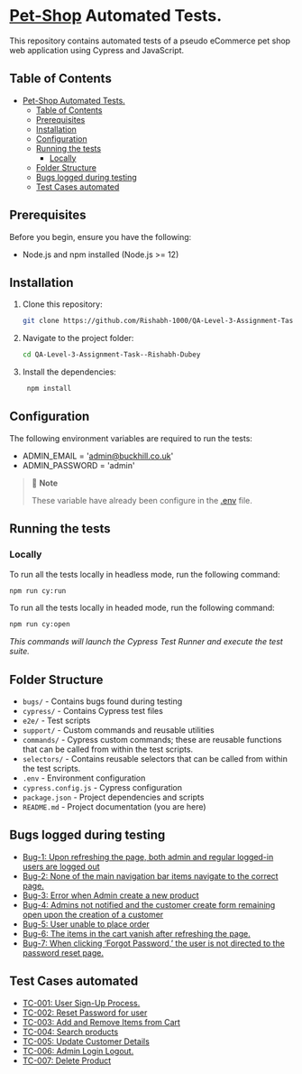 
 
# [Pet-Shop](https://pet-shop.buckhill.com.hr/) Automated Tests.

This repository contains automated tests of a pseudo eCommerce pet shop web application using Cypress and JavaScript.

## Table of Contents

- [Pet-Shop Automated Tests.](#pet-shop-automated-tests)
  - [Table of Contents](#table-of-contents)
  - [Prerequisites](#prerequisites)
  - [Installation](#installation)
  - [Configuration](#configuration)
  - [Running the tests](#running-the-tests)
    - [Locally](#locally)
  - [Folder Structure](#folder-structure)
  - [Bugs logged during testing](#bugs-logged-during-testing)
  - [Test Cases automated](#test-cases-automated)

## Prerequisites

Before you begin, ensure you have the following:

- Node.js and npm installed (Node.js >= 12)

## Installation

1. Clone this repository:

   ```bash
   git clone https://github.com/Rishabh-1000/QA-Level-3-Assignment-Task--Rishabh-Dubey.git
   ```

2. Navigate to the project folder:

   ```bash
   cd QA-Level-3-Assignment-Task--Rishabh-Dubey
   ```

3. Install the dependencies:

   ```bash
    npm install
   ```

## Configuration

The following environment variables are required to run the tests:

- ADMIN_EMAIL = 'admin@buckhill.co.uk'
- ADMIN_PASSWORD = 'admin'

> 💬 **Note**
>
> These variable have already been configure in the [.env](.env) file.

## Running the tests

### Locally

To run all the tests locally in headless mode, run the following command:

```bash
npm run cy:run
```

To run all the tests locally in headed mode, run the following command:

```bash
npm run cy:open
```

_This commands will launch the Cypress Test Runner and execute the test suite._


## Folder Structure

- `bugs/` - Contains bugs found during testing
- `cypress/` - Contains Cypress test files
- `e2e/` - Test scripts
- `support/` - Custom commands and reusable utilities
- `commands/` - Cypress custom commands; these are reusable functions that can be called from within the test scripts.
- `selectors/` - Contains reusable selectors that can be called from within the test scripts.
- `.env` - Environment configuration
- `cypress.config.js` - Cypress configuration
- `package.json` - Project dependencies and scripts
- `README.md` - Project documentation (you are here)

## Bugs logged during testing

- [Bug-1: Upon refreshing the page, both admin and regular logged-in users are logged out](bugs/qa-1.md)
- [Bug-2: None of the main navigation bar items navigate to the correct page.](bugs/qa-2.md)
- [Bug-3: Error when Admin create a new product](bugs/qa-3.md)
- [Bug-4: Admins not notified and the customer create form remaining open upon the creation of a customer](bugs/qa-4.md)
- [Bug-5: User unable to place order](bugs/qa-5.md)
- [Bug-6: The items in the cart vanish after refreshing the page.](bugs/qa-6.md)
- [Bug-7: When clicking ‘Forgot Password,’ the user is not directed to the password reset page.](bugs/qa-7.md)

## Test Cases automated

- [TC-001: User Sign-Up Process.](https://github.com/amosnjoroge/buckhill-qa-automation-eng-task/issues/17)
- [TC-002: Reset Password for user](https://github.com/amosnjoroge/buckhill-qa-automation-eng-task/issues/18)
- [TC-003: Add and Remove Items from Cart](https://github.com/amosnjoroge/buckhill-qa-automation-eng-task/issues/19)
- [TC-004: Search products](https://github.com/amosnjoroge/buckhill-qa-automation-eng-task/issues/20)
- [TC-005: Update Customer Details](https://github.com/amosnjoroge/buckhill-qa-automation-eng-task/issues/21)
- [TC-006: Admin Login Logout.](https://github.com/amosnjoroge/buckhill-qa-automation-eng-task/issues/22)
- [TC-007: Delete Product](https://github.com/Rishabh-1000/QA-Level-3-Assignment-Task--Rishabh-Dubey/issues/23)


